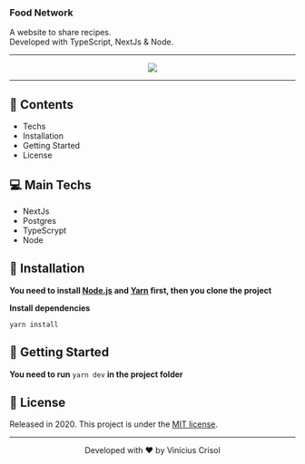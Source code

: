 ### Food Network

A website to share recipes. <br />
Developed with TypeScript, NextJs & Node. <br />

---

<p align="center"><img src="https://res.cloudinary.com/dfhay5bfg/image/upload/v1601513911/Github/password-drive.png"/></p>

---

## :pushpin: Contents

* Techs
* Installation
* Getting Started
* License

## 💻  Main Techs

* NextJs
* Postgres
* TypeScrypt
* Node

## :construction_worker: Installation

**You need to install [Node.js](https://nodejs.org/en/download/) and [Yarn](https://yarnpkg.com/) first, then you clone the project**

**Install dependencies**

```yarn install```

## :runner: Getting Started

**You need to run** ```yarn dev``` **in the project folder**

## :closed_book: License

Released in 2020.
This project is under the [MIT license](https://github.com/ViniciusCrisol/password-drive/blob/master/LICENSE).

---

<p align="center">
  Developed with ❤️ by Vinícius Crisol
</p>
